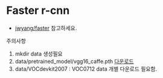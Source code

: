 # Faster r-cnn
 * [jwyang/faster](https://github.com/jwyang/faster-rcnn.pytorch) 참고하세요.
 
 주의사항
 1. mkdir data 생성필요
 2. data/pretrained_model/vgg16_caffe.pth [다운로드](https://drive.google.com/open?id=1TzAY0y55yCCIpkny2MRB3HnFu_YVLkes)
 3. data/VOCdevkit2007 : VOC0712 data 개별 다운로드 필요함.
